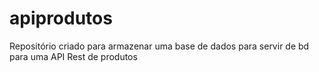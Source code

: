 # apiprodutos
Repositório criado para armazenar uma base de dados para servir de bd para uma API Rest de produtos
